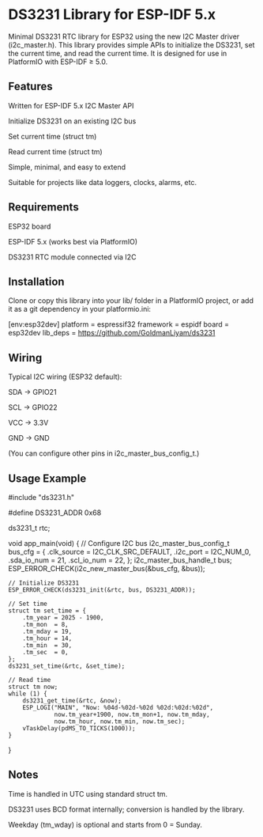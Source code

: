 # DS3231 Library for ESP-IDF 5.x

Minimal DS3231 RTC library for ESP32 using the new I2C Master driver (i2c_master.h).
This library provides simple APIs to initialize the DS3231, set the current time, and read the current time.
It is designed for use in PlatformIO with ESP-IDF ≥ 5.0.

## Features

Written for ESP-IDF 5.x I2C Master API

Initialize DS3231 on an existing I2C bus

Set current time (struct tm)

Read current time (struct tm)

Simple, minimal, and easy to extend

Suitable for projects like data loggers, clocks, alarms, etc.

## Requirements

ESP32 board

ESP-IDF 5.x (works best via PlatformIO)

DS3231 RTC module connected via I2C

## Installation

Clone or copy this library into your lib/ folder in a PlatformIO project, or add it as a git dependency in your platformio.ini:

[env:esp32dev]
platform = espressif32
framework = espidf
board = esp32dev
lib_deps = 
    https://github.com/GoldmanLiyam/ds3231

## Wiring

Typical I2C wiring (ESP32 default):

SDA → GPIO21

SCL → GPIO22

VCC → 3.3V

GND → GND

(You can configure other pins in i2c_master_bus_config_t.)

## Usage Example
#include "ds3231.h"

#define DS3231_ADDR 0x68

ds3231_t rtc;

void app_main(void) {
    // Configure I2C bus
    i2c_master_bus_config_t bus_cfg = {
        .clk_source = I2C_CLK_SRC_DEFAULT,
        .i2c_port = I2C_NUM_0,
        .sda_io_num = 21,
        .scl_io_num = 22,
    };
    i2c_master_bus_handle_t bus;
    ESP_ERROR_CHECK(i2c_new_master_bus(&bus_cfg, &bus));

    // Initialize DS3231
    ESP_ERROR_CHECK(ds3231_init(&rtc, bus, DS3231_ADDR));

    // Set time
    struct tm set_time = {
        .tm_year = 2025 - 1900,
        .tm_mon  = 8,
        .tm_mday = 19,
        .tm_hour = 14,
        .tm_min  = 30,
        .tm_sec  = 0,
    };
    ds3231_set_time(&rtc, &set_time);

    // Read time
    struct tm now;
    while (1) {
        ds3231_get_time(&rtc, &now);
        ESP_LOGI("MAIN", "Now: %04d-%02d-%02d %02d:%02d:%02d",
                 now.tm_year+1900, now.tm_mon+1, now.tm_mday,
                 now.tm_hour, now.tm_min, now.tm_sec);
        vTaskDelay(pdMS_TO_TICKS(1000));
    }
}

## Notes

Time is handled in UTC using standard struct tm.

DS3231 uses BCD format internally; conversion is handled by the library.

Weekday (tm_wday) is optional and starts from 0 = Sunday.
